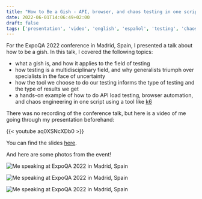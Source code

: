 ```yaml
---
title: "How to Be a Gish - API, browser, and chaos testing in one script (ExpoQA 2022)"
date: 2022-06-01T14:06:49+02:00
draft: false
tags: ['presentation', 'video', 'english', 'español', 'testing', 'chaos engineering', 'api', 'browser', 'performance']
---
```

For the ExpoQA 2022 conference in Madrid, Spain, I presented a talk about how to be a gish. In this talk, I covered the following topics:
- what a gish is, and how it applies to the field of testing
- how testing is a multidisciplinary field, and why generalists triumph over specialists in the face of uncertainty
- how the tool we choose to do our testing informs the type of testing and the type of results we get
- a hands-on example of how to do API load testing, browser automation, and chaos engineering in one script using a tool like [k6](https://k6.io/)

There was no recording of the conference talk, but here is a video of me going through my presentation beforehand:

{{< youtube aq0XSNcXDb0 >}}

You can find the slides [here](https://slides.nicolevanderhoeven.com/2022-how-to-be-a-gish/#/).

And here are some photos from the event!

![Me speaking at ExpoQA 2022 in Madrid, Spain](/assets/expoqa-3.jpeg)

![Me speaking at ExpoQA 2022 in Madrid, Spain](/assets/expoqa-1.jpeg)

![Me speaking at ExpoQA 2022 in Madrid, Spain](/assets/expoqa-4.jpeg)